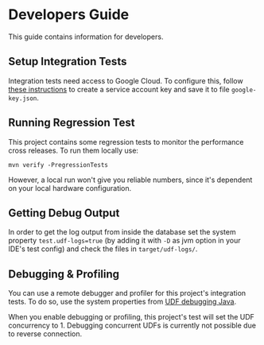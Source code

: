 # Developers Guide

This guide contains information for developers.

## Setup Integration Tests

Integration tests need access to Google Cloud. To configure this, follow [these instructions](https://cloud.google.com/iam/docs/creating-managing-service-account-keys#creating) to create a service account key and save it to file `google-key.json`.

## Running Regression Test

This project contains some regression tests to monitor the performance cross releases. To run them locally use:

```shell
mvn verify -PregressionTests
```

However, a local run won't give you reliable numbers, since it's dependent on your local hardware configuration.

## Getting Debug Output

In order to get the log output from inside the database set the system property `test.udf-logs=true` (by adding it with `-D` as jvm option in your IDE's test config) and check the files in `target/udf-logs/`.

## Debugging & Profiling

You can use a remote debugger and profiler for this project's integration tests. To do so, use the system properties from [UDF debugging Java](https://github.com/exasol/udf-debugging-java/).

When you enable debugging or profiling, this project's test will set the UDF concurrency to 1. Debugging concurrent UDFs is currently not possible due to reverse connection.